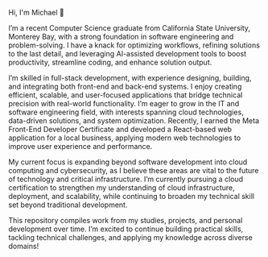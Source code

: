 Hi, I'm Michael 👋

I’m a recent Computer Science graduate from California State University, Monterey Bay, with a strong foundation in software engineering and problem-solving. I have a knack for optimizing workflows, refining solutions to the last detail, and leveraging AI-assisted development tools to boost productivity, streamline coding, and enhance solution output.

I’m skilled in full-stack development, with experience designing, building, and integrating both front-end and back-end systems. I enjoy creating efficient, scalable, and user-focused applications that bridge technical precision with real-world functionality. I’m eager to grow in the IT and software engineering field, with interests spanning cloud technologies, data-driven solutions, and system optimization. Recently, I earned the Meta Front-End Developer Certificate and developed a React-based web application for a local business, applying modern web technologies to improve user experience and performance.

My current focus is expanding beyond software development into cloud computing and cybersecurity, as I believe these areas are vital to the future of technology and critical infrastructure. I’m currently pursuing a cloud certification to strengthen my understanding of cloud infrastructure, deployment, and scalability, while continuing to broaden my technical skill set beyond traditional development.

This repository compiles work from my studies, projects, and personal development over time. I’m excited to continue building practical skills, tackling technical challenges, and applying my knowledge across diverse domains!



